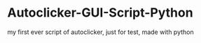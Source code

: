 # Autoclicker-GUI-Script-Python
my first ever script of autoclicker, just for test, made with python
